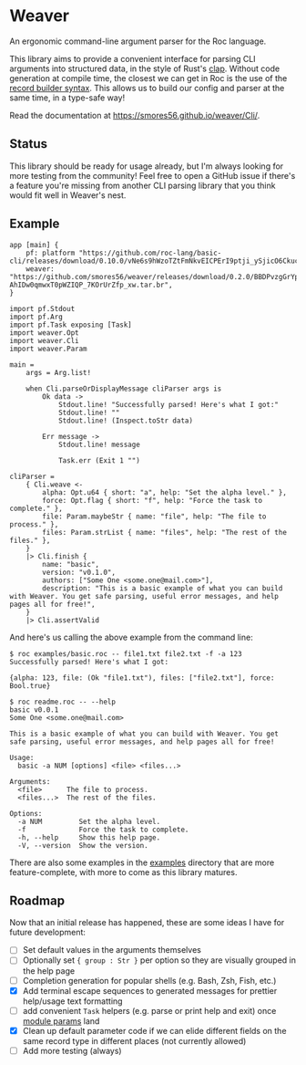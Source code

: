 Weaver
======

An ergonomic command-line argument parser for the Roc language.

This library aims to provide a convenient interface for parsing CLI arguments
into structured data, in the style of Rust's [clap](https://github.com/clap-rs/clap).
Without code generation at compile time, the closest we can get in Roc is the use of the
[record builder syntax](https://www.roc-lang.org/examples/RecordBuilder/README.html).
This allows us to build our config and parser at the same time, in a type-safe way!

Read the documentation at <https://smores56.github.io/weaver/Cli/>.

## Status

This library should be ready for usage already, but I'm always looking for more testing
from the community! Feel free to open a GitHub issue if there's a feature you're missing
from another CLI parsing library that you think would fit well in Weaver's nest.

## Example

```roc
app [main] {
    pf: platform "https://github.com/roc-lang/basic-cli/releases/download/0.10.0/vNe6s9hWzoTZtFmNkvEICPErI9ptji_ySjicO6CkucY.tar.br",
    weaver: "https://github.com/smores56/weaver/releases/download/0.2.0/BBDPvzgGrYp-AhIDw0qmwxT0pWZIQP_7KOrUrZfp_xw.tar.br",
}

import pf.Stdout
import pf.Arg
import pf.Task exposing [Task]
import weaver.Opt
import weaver.Cli
import weaver.Param

main =
    args = Arg.list!

    when Cli.parseOrDisplayMessage cliParser args is
        Ok data ->
            Stdout.line! "Successfully parsed! Here's what I got:"
            Stdout.line! ""
            Stdout.line! (Inspect.toStr data)

        Err message ->
            Stdout.line! message

            Task.err (Exit 1 "")

cliParser =
    { Cli.weave <-
        alpha: Opt.u64 { short: "a", help: "Set the alpha level." },
        force: Opt.flag { short: "f", help: "Force the task to complete." },
        file: Param.maybeStr { name: "file", help: "The file to process." },
        files: Param.strList { name: "files", help: "The rest of the files." },
    }
    |> Cli.finish {
        name: "basic",
        version: "v0.1.0",
        authors: ["Some One <some.one@mail.com>"],
        description: "This is a basic example of what you can build with Weaver. You get safe parsing, useful error messages, and help pages all for free!",
    }
    |> Cli.assertValid
```

And here's us calling the above example from the command line:

```console
$ roc examples/basic.roc -- file1.txt file2.txt -f -a 123
Successfully parsed! Here's what I got:

{alpha: 123, file: (Ok "file1.txt"), files: ["file2.txt"], force: Bool.true}

$ roc readme.roc -- --help
basic v0.0.1
Some One <some.one@mail.com>

This is a basic example of what you can build with Weaver. You get safe parsing, useful error messages, and help pages all for free!

Usage:
  basic -a NUM [options] <file> <files...>

Arguments:
  <file>      The file to process.
  <files...>  The rest of the files.

Options:
  -a NUM         Set the alpha level.
  -f             Force the task to complete.
  -h, --help     Show this help page.
  -V, --version  Show the version.
```

There are also some examples in the [examples](./examples) directory that are more feature-complete,
with more to come as this library matures.

## Roadmap

Now that an initial release has happened, these are some ideas I have for future development:

- [ ] Set default values in the arguments themselves
- [ ] Optionally set `{ group : Str }` per option so they are visually grouped in the help page
- [ ] Completion generation for popular shells (e.g. Bash, Zsh, Fish, etc.)
- [X] Add terminal escape sequences to generated messages for prettier help/usage text formatting
- [ ] add convenient `Task` helpers (e.g. parse or print help and exit) once [module params](https://docs.google.com/document/u/0/d/110MwQi7Dpo1Y69ECFXyyvDWzF4OYv1BLojIm08qDTvg) land
- [X] Clean up default parameter code if we can elide different fields on the same record type in different places (not currently allowed)
- [ ] Add more testing (always)
